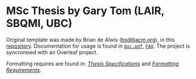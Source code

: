 # MSc Thesis by Gary Tom (LAIR, SBQMI, UBC)

Original template was made by Brian de Alwis (bsd@acm.org), in this [repository](https://github.com/briandealwis/ubcdiss). Documentation for usage is found in [`doc.pdf`](doc.pdf), [`FAQ`](FAQ). The project is syncronised with an Overleaf project.

Formatting requires are found in: [_Thesis Specifications_](http://www.grad.ubc.ca/current-students/dissertation-thesis-preparation/structure-ubc-theses-dissertations)
and [_Formatting Requirements_](http://www.grad.ubc.ca/current-students/dissertation-thesis-preparation/formatting-requirements). 


